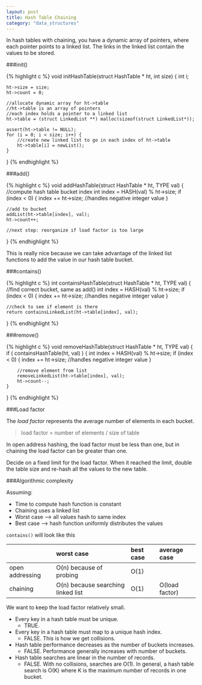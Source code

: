 ```yaml
---
layout: post
title: Hash Table Chaining
category: "data_structures"
---
```


In hash tables with chaining, you have a dynamic array of pointers, where each pointer points to a linked list. The links in the linked list contain the values to be stored.

###init()

{% highlight c %}
void initHashTable(struct HashTable * ht, int size) {
	int i;

	ht->size = size;
	ht->count = 0;

	//allocate dynamic array for ht->table
	//ht->table is an array of pointers
	//each index holds a pointer to a linked list
	ht->table = (struct LinkedList **) malloc(sizeof(struct LinkedList*));

	assert(ht->table != NULL);
	for (i = 0; i < size; i++) {
		//create new linked list to go in each index of ht->table
		ht->table[i] = newList();
	}	
}
{% endhighlight %}

###add()

{% highlight c %}
void addHashTable(struct HashTable * ht, TYPE val) {
	//compute hash table bucket index
	int index = HASH(val) % ht->size;
	if (index < 0) {
		index += ht->size; //handles negative integer value
	}
	
	//add to bucket
	addList(ht->table[index], val);
	ht->count++;

	//next step: reorganize if load factor is too large
}
{% endhighlight %}

This is really nice because we can take advantage of the linked list functions to add the value in our hash table bucket.

###contains()

{% highlight c %}
int containsHashTable(struct HashTable * ht, TYPE val) {
	//find correct bucket, same as add()
	int index = HASH(val) % ht->size;
	if (index < 0) {
		index += ht->size; //handles negative integer value
	}

	//check to see if element is there
	return containsLinkedList(ht->table[index], val);
}
{% endhighlight %}

###remove()

{% highlight c %}
void removeHashTable(struct HashTable * ht, TYPE val) {
	if ( containsHashTable(ht, val) ) {
		int index = HASH(val) % ht->size;
		if (index < 0) {
			index += ht->size; //handles negative integer value
		}

		//remove element from list
		removeLinkedList(ht->table[index], val);
		ht->count--;
	}
}
{% endhighlight %}

###Load factor

The *load factor* represents the average number of elements in each bucket.

>load factor = number of elements / size of table

In open address hashing, the load factor must be less than one, but in chaining the load factor can be greater than one.

Decide on a fixed limit for the load factor. When it reached the limit, double the table size and re-hash all the values to the new table.

###Algorithmic complexity

Assuming:

- Time to compute hash function is constant
- Chaining uses a linked list
- Worst case --> all values hash to same index
- Best case --> hash function uniformly distributes the values

`contains()` will look like this

|      			 | worst case | best case | average case |
| :--- | :--- | :--- | :--- |
| open addressing | O(n) because of probing | O(1) | |
| chaining 		  | O(n) because searching linked list | O(1) | O(load factor) |

We want to keep the load factor relatively small.

- Every key in a hash table must be unique.
	- TRUE.
- Every key in a hash table must map to a unique hash index.
	- FALSE. This is how we get collisions.
- Hash table performance decreases as the number of buckets increases.
	- FALSE. Performance generally increases with number of buckets.
- Hash table searches are linear in the number of records.
	- FALSE. With no collisions, searches are O(1). In general, a hash table search is O(K) where K is the maximum number of records in one bucket.
